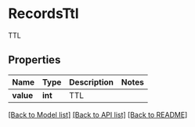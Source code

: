 # RecordsTtl

TTL

## Properties
Name | Type | Description | Notes
------------ | ------------- | ------------- | -------------
**value** | **int** | TTL | 

[[Back to Model list]](../README.md#documentation-for-models) [[Back to API list]](../README.md#documentation-for-api-endpoints) [[Back to README]](../README.md)


